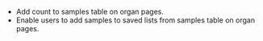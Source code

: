 - Add count to samples table on organ pages.
- Enable users to add samples to saved lists from samples table on organ pages.

